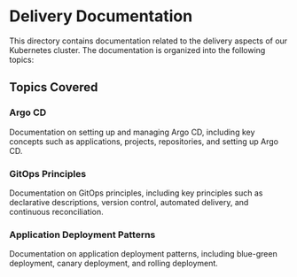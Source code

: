 # Delivery Documentation

This directory contains documentation related to the delivery aspects of our Kubernetes cluster. The documentation is organized into the following topics:

## Topics Covered

### Argo CD
Documentation on setting up and managing Argo CD, including key concepts such as applications, projects, repositories, and setting up Argo CD.

### GitOps Principles
Documentation on GitOps principles, including key principles such as declarative descriptions, version control, automated delivery, and continuous reconciliation.

### Application Deployment Patterns
Documentation on application deployment patterns, including blue-green deployment, canary deployment, and rolling deployment.
